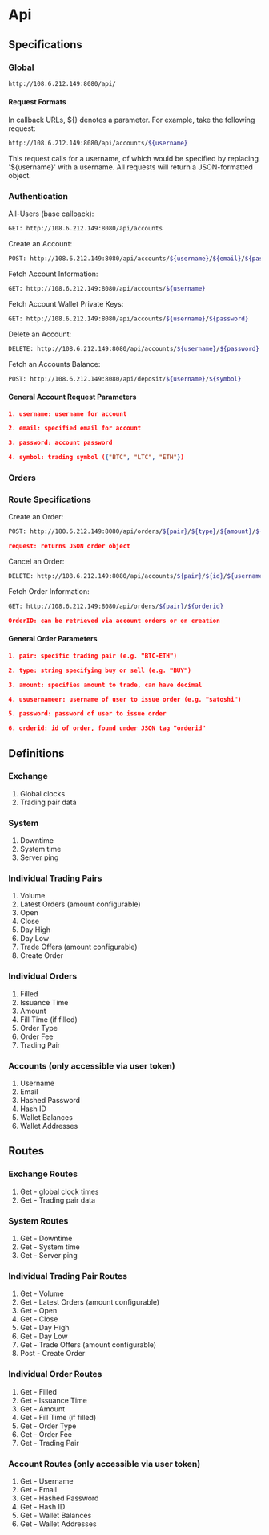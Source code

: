 # Api

## Specifications

### Global

```BASH
http://108.6.212.149:8080/api/
```

#### Request Formats

In callback URLs, ${} denotes a parameter. For example, take the following request:

```BASH
http://108.6.212.149:8080/api/accounts/${username}
```

This request calls for a username, of which would be specified by replacing '${username}' with a username. All requests will return a JSON-formatted object.

### Authentication

All-Users (base callback):

```BASH
GET: http://108.6.212.149:8080/api/accounts
```

Create an Account:

```BASH
POST: http://108.6.212.149:8080/api/accounts/${username}/${email}/${password}
```

Fetch Account Information:

```BASH
GET: http://108.6.212.149:8080/api/accounts/${username}
```

Fetch Account Wallet Private Keys:

```BASH
GET: http://108.6.212.149:8080/api/accounts/${username}/${password}
```

Delete an Account:

```BASH
DELETE: http://108.6.212.149:8080/api/accounts/${username}/${password}
```

Fetch an Accounts Balance:

```BASH
POST: http://108.6.212.149:8080/api/deposit/${username}/${symbol}
```

#### General Account Request Parameters

```JSON
1. username: username for account
```

```JSON
2. email: specified email for account
```

```JSON
3. password: account password
```

```JSON
4. symbol: trading symbol ({"BTC", "LTC", "ETH"})
```

### Orders

### Route Specifications

Create an Order:

```BASH
POST: http://180.6.212.149:8080/api/orders/${pair}/${type}/${amount}/${username}/${password}
```

```JSON
request: returns JSON order object
```

Cancel an Order:

```BASH
DELETE: http://108.6.212.149:8080/api/accounts/${pair}/${id}/${username}/${password}
```

Fetch Order Information:

```BASH
GET: http://108.6.212.149:8080/api/orders/${pair}/${orderid}
```

```JSON
OrderID: can be retrieved via account orders or on creation
```

#### General Order Parameters

```JSON
1. pair: specific trading pair (e.g. "BTC-ETH")
```

```JSON
2. type: string specifying buy or sell (e.g. "BUY")
```

```JSON
3. amount: specifies amount to trade, can have decimal
```

```JSON
4. ususernameer: username of user to issue order (e.g. "satoshi")
```

```JSON
5. password: password of user to issue order
```

```JSON
6. orderid: id of order, found under JSON tag "orderid"
```

## Definitions

### Exchange

1. Global clocks
2. Trading pair data

### System

1. Downtime
2. System time
3. Server ping

### Individual Trading Pairs

1. Volume
2. Latest Orders (amount configurable)
3. Open
4. Close
5. Day High
6. Day Low
7. Trade Offers (amount configurable)
8. Create Order

### Individual Orders

1. Filled
2. Issuance Time
3. Amount
4. Fill Time (if filled)
5. Order Type
6. Order Fee
7. Trading Pair

### Accounts (only accessible via user token)

1. Username
2. Email
3. Hashed Password
4. Hash ID
5. Wallet Balances
6. Wallet Addresses

## Routes

### Exchange Routes

1. Get - global clock times
2. Get - Trading pair data

### System Routes

1. Get - Downtime
2. Get - System time
3. Get - Server ping

### Individual Trading Pair Routes

1. Get - Volume
2. Get - Latest Orders (amount configurable)
3. Get - Open
4. Get - Close
5. Get - Day High
6. Get - Day Low
7. Get - Trade Offers (amount configurable)
8. Post - Create Order

### Individual Order Routes

1. Get - Filled
2. Get - Issuance Time
3. Get - Amount
4. Get - Fill Time (if filled)
5. Get - Order Type
6. Get - Order Fee
7. Get - Trading Pair

### Account Routes (only accessible via user token)

1. Get - Username
2. Get - Email
3. Get - Hashed Password
4. Get - Hash ID
5. Get - Wallet Balances
6. Get - Wallet Addresses
